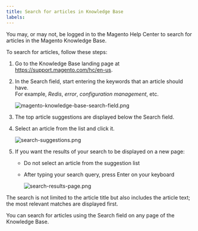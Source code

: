 ```yaml
---
title: Search for articles in Knowledge Base
labels: 
---
```


You may, or may not, be logged in to the Magento Help Center to search for articles in the Magento Knowledge Base.

<p id="search-for-articles">To search for articles, follow these steps:</p>

1. Go to the Knowledge Base landing page at <https://support.magento.com/hc/en-us>.
1. In the Search field, start entering the keywords that an article should have.   
    For example, _Redis_, _error_, _configuration management_, etc.  
      
    ![magento-knowledge-base-search-field.png](https://support.magento.com/hc/article_attachments/360016528791/magento-knowledge-base-search-field.png)  
      
    
1. The top article suggestions are displayed below the Search field.
1. Select an article from the list and click it.  
      
    ![search-suggestions.png](https://support.magento.com/hc/article_attachments/360016528991/search-suggestions.png)  
      
    
1. If you want the results of your search to be displayed on a new page:
    
    * Do not select an article from the suggestion list
    * After typing your search query, press Enter on your keyboard  
          
        ![search-results-page.png](https://support.magento.com/hc/article_attachments/360016477832/search-results-page.png)
    
    
    

The search is not limited to the article title but also includes the article text; the most relevant matches are displayed first.

You can search for articles using the Search field on any page of the Knowledge Base.